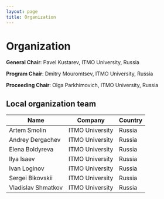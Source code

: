 ```yaml
---
layout: page
title: Organization
---
```

# Organization

**General Chair**: Pavel Kustarev, ITMO University, Russia

**Program Chair**: Dmitry Mouromtsev, ITMO University, Russia

**Proceeding Сhair**: Olga Parkhimovich, ITMO University, Russia

## Local organization team

| Name          | Company       | Country |
| ------------- |:-------------:|---------|
| Artem Smolin         | ITMO University | Russia |
| Andrey Dergachev     | ITMO University | Russia |
| Elena Boldyreva      | ITMO University | Russia |
| Ilya Isaev           | ITMO University | Russia |
| Ivan Loginov         | ITMO University | Russia |
| Sergei Bikovskii     | ITMO University | Russia |
| Vladislav Shmatkov   | ITMO University | Russia |

<!--
## Program committee

| Name          | Company       | Country |
| ------------- |:-------------:|---------|
| Pavel Balakshin       | Pega Systems    | USA |
| Igor Potemin          | ITMO University | Russia |
| Gerhard Wohlgenannt   | ITMO University | Russia |
| Taufik Aliev          | ITMO University | Russia |
| Alexey Platunov       | ITMO University | Russia |
| Igor Bessmertnyi      | ITMO University | Russia |
| Artem Smolin          | ITMO University | Russia |
| Vladimir Bogatyrev    | ITMO University | Russia |
| Aleksander Tropchenko | ITMO University | Russia |
| Vladimir Polyakov     | ITMO University | Russia |
| Boris Barladian       | Keldysh Institute of Applied Mathematics | Russia |
| Alexey Voloboy        | Keldysh Institute of Applied Mathematics | Russia |
| Sergei Kuleshov       | SPIIRAS         | Russia |
| Vyacheslav Burlov     | SPbPU           | Russia | 
| Nikolay Borisov       | SPbU                   | Russia   |
| Sergei Gorlatch       | Universität Münster    | Germany  |
| Mikhael Galkin        | University of Bonn     | Germany  |
| Tatiana Tatarnikova   | Saint-Petersburg Electrotechnical University | Russia |

